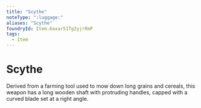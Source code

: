 ```yaml
---
title: "Scythe"
noteType: ":luggage:"
aliases: "Scythe"
foundryId: Item.6axar51Tg2yjrRmP
tags:
  - Item
---
```


# Scythe

Derived from a farming tool used to mow down long grains and cereals, this weapon has a long wooden shaft with protruding handles, capped with a curved blade set at a right angle.
